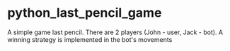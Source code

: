 # python_last_pencil_game

A simple game last pencil.
There are 2 players (John - user, Jack - bot).
A winning strategy is implemented in the bot's movements
